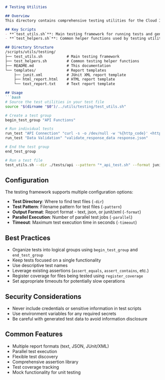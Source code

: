 ```markdown
# Testing Utilities

## Overview
This directory contains comprehensive testing utilities for the Cloud Infrastructure Platform. These utilities provide a structured framework for running tests, collecting results, and generating reports in various formats.

## Key Scripts
- **`test_utils.sh`**: Main testing framework for running tests and generating reports
- **`test_helpers.sh`**: Common helper functions used by testing utilities

## Directory Structure
/scripts/utils/testing/
├── test_utils.sh           # Main testing framework
├── test_helpers.sh         # Common testing helper functions
├── README.md               # This documentation
└── templates/              # Report templates
    ├── junit.xml           # JUnit XML report template
    ├── html_report.html    # HTML report template
    └── text_report.txt     # Text report template

## Usage
```bash
# Source the test utilities in your test file
source "$(dirname "$0")/../utils/testing/test_utils.sh"

# Create a test group
begin_test_group "API Functions"

# Run individual tests
run_test "API Connection" "curl -s -o /dev/null -w '%{http_code}' <http://api.example.com/health> | grep -q 200"
run_test "Data Validation" "validate_response_data response.json"

# End the test group
end_test_group

# Run a test file
test_utils.sh --dir ./tests/api --pattern "*_api_test.sh" --format junit --output junit-report.xml

```

## Configuration

The testing framework supports multiple configuration options:

- **Test Directory**: Where to find test files (`-dir`)
- **Test Pattern**: Filename pattern for test files (`-pattern`)
- **Output Format**: Report format - text, json, or junit/xml (`-format`)
- **Parallel Execution**: Number of parallel test jobs (`-parallel`)
- **Timeout**: Maximum test execution time in seconds (`-timeout`)

## Best Practices

- Organize tests into logical groups using `begin_test_group` and `end_test_group`
- Keep tests focused on a single functionality
- Use descriptive test names
- Leverage existing assertions (`assert_equals`, `assert_contains`, etc.)
- Register coverage for files being tested using `register_coverage`
- Set appropriate timeouts for potentially slow operations

## Security Considerations

- Never include credentials or sensitive information in test scripts
- Use environment variables for any required secrets
- Be careful with generated test data to avoid information disclosure

## Common Features

- Multiple report formats (text, JSON, JUnit/XML)
- Parallel test execution
- Flexible test discovery
- Comprehensive assertion library
- Test coverage tracking
- Mock functionality for unit testing
